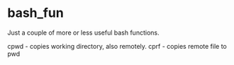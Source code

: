 # bash_fun
Just a couple of more or less useful bash functions.

cpwd - copies working directory, also remotely.
cprf - copies remote file to pwd
